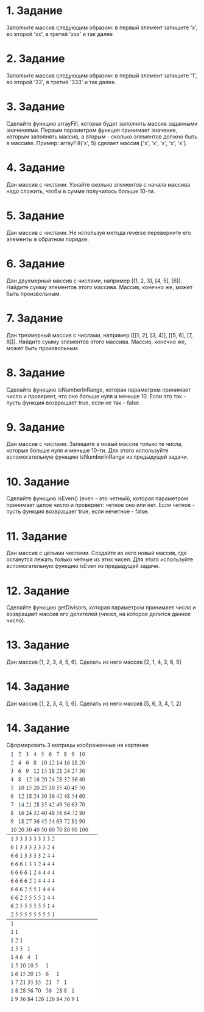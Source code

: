 # 1. Задание
Заполните массив следующим образом: в первый элемент запишите 'x', во второй 'xx', в третий 'xxx' и так далее

# 2. Задание
Заполните массив следующим образом: в первый элемент запишите '1', во второй '22', в третий '333' и так далее.

# 3. Задание
Сделайте функцию arrayFill, которая будет заполнять массив заданными значениями. Первым параметром функция принимает значение, которым заполнять массив, а вторым - сколько элементов должно быть в массиве. Пример: arrayFill('x', 5) сделает массив ['x', 'x', 'x', 'x', 'x'].

# 4. Задание
Дан массив с числами. Узнайте сколько элементов с начала массива надо сложить, чтобы в сумме получилось больше 10-ти.

# 5. Задание
Дан массив с числами. Не используя метода reverse переверните его элементы в обратном порядке.

# 6. Задание
Дан двухмерный массив с числами, например [[1, 2, 3], [4, 5], [6]]. Найдите сумму элементов этого массива. Массив, конечно же, может быть произвольным.

# 7. Задание
Дан трехмерный массив с числами, например [[[1, 2], [3, 4]], [[5, 6], [7, 8]]]. Найдите сумму элементов этого массива. Массив, конечно же, может быть произвольным.

# 8. Задание
Сделайте функцию isNumberInRange, которая параметром принимает число и проверяет, что оно больше нуля и меньше 10. Если это так - пусть функция возвращает true, если не так - false.

# 9. Задание
Дан массив с числами. Запишите в новый массив только те числа, которые больше нуля и меньше 10-ти. Для этого используйте вспомогательную функцию isNumberInRange из предыдущей задачи.

# 10. Задание
Сделайте функцию isEven() (even - это четный), которая параметром принимает целое число и проверяет: четное оно или нет. Если четное - пусть функция возвращает true, если нечетное - false.

# 11. Задание
Дан массив с целыми числами. Создайте из него новый массив, где останутся лежать только четные из этих чисел. Для этого используйте вспомогательную функцию isEven из предыдущей задачи.

# 12. Задание
Сделайте функцию getDivisors, которая параметром принимает число и возвращает массив его делителей (чисел, на которое делится данное число).

# 13. Задание
Дан массив [1, 2, 3, 4, 5, 6]. Сделать из него массив [2, 1, 4, 3, 6, 5]

# 14. Задание
Дан массив [1, 2, 3, 4, 5, 6]. Сделать из него массив [5, 6, 3, 4, 1, 2]

# 14. Задание
Сформировать 3 матрицы изображенные на картинке
![надбавка за стаж](/assets/09/preview.png)
